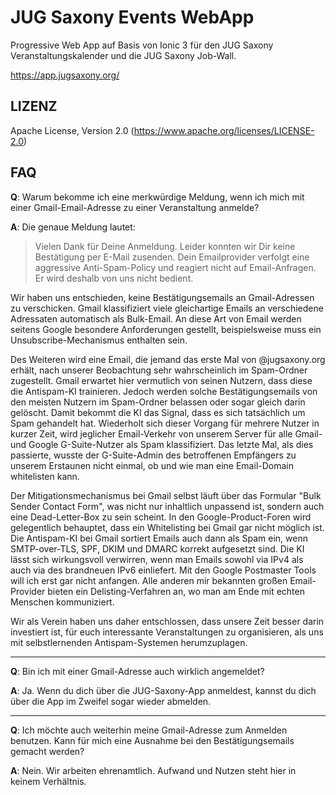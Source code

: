 # JUG Saxony Events WebApp
Progressive Web App auf Basis von Ionic 3 für den JUG Saxony Veranstaltungskalender und die JUG Saxony Job-Wall.

https://app.jugsaxony.org/

## LIZENZ

Apache License, Version 2.0 (https://www.apache.org/licenses/LICENSE-2.0)

## FAQ

**Q**: Warum bekomme ich eine merkwürdige Meldung, wenn ich mich mit einer Gmail-Email-Adresse zu einer Veranstaltung anmelde?

**A**: Die genaue Meldung lautet:
> Vielen Dank für Deine Anmeldung. Leider konnten wir Dir keine Bestätigung per E-Mail zusenden. Dein Emailprovider verfolgt eine aggressive Anti-Spam-Policy und reagiert nicht auf Email-Anfragen. Er wird deshalb von uns nicht bedient.

Wir haben uns entschieden, keine Bestätigungsemails an Gmail-Adressen zu verschicken. Gmail klassifiziert viele gleichartige Emails an verschiedene Adressaten automatisch als Bulk-Email. An diese Art von Email werden seitens Google besondere Anforderungen gestellt, beispielsweise muss ein Unsubscribe-Mechanismus enthalten sein.

Des Weiteren wird eine Email, die jemand das erste Mal von @jugsaxony.org erhält, nach unserer Beobachtung sehr wahrscheinlich im Spam-Ordner zugestellt. Gmail erwartet hier vermutlich von seinen Nutzern, dass diese die Antispam-KI trainieren. Jedoch werden solche Bestätigungsemails von den meisten Nutzern im Spam-Ordner belassen oder sogar gleich darin gelöscht. Damit bekommt die KI das Signal, dass es sich tatsächlich um Spam gehandelt hat. Wiederholt sich dieser Vorgang für mehrere Nutzer in kurzer Zeit, wird jeglicher Email-Verkehr von unserem Server für alle Gmail- und Google G-Suite-Nutzer als Spam klassifiziert. Das letzte Mal, als dies passierte, wusste der G-Suite-Admin des betroffenen Empfängers zu unserem Erstaunen nicht einmal, ob und wie man eine Email-Domain whitelisten kann.

Der Mitigationsmechanismus bei Gmail selbst läuft über das Formular "Bulk Sender Contact Form", was nicht nur inhaltlich unpassend ist, sondern auch eine Dead-Letter-Box zu sein scheint. In den Google-Product-Foren wird gelegentlich behauptet, dass ein Whitelisting bei Gmail gar nicht möglich ist. Die Antispam-KI bei Gmail sortiert Emails auch dann als Spam ein, wenn SMTP-over-TLS, SPF, DKIM und DMARC korrekt aufgesetzt sind. Die KI lässt sich wirkungsvoll verwirren, wenn man Emails sowohl via IPv4 als auch via des brandneuen IPv6 einliefert. Mit den Google Postmaster Tools will ich erst gar nicht anfangen. Alle anderen mir bekannten großen Email-Provider bieten ein Delisting-Verfahren an, wo man am Ende mit echten Menschen kommuniziert.

Wir als Verein haben uns daher entschlossen, dass unsere Zeit besser darin investiert ist, für euch interessante Veranstaltungen zu organisieren, als uns mit selbstlernenden Antispam-Systemen herumzuplagen.

---

**Q**: Bin ich mit einer Gmail-Adresse auch wirklich angemeldet?

**A**: Ja. Wenn du dich über die JUG-Saxony-App anmeldest, kannst du dich über die App im Zweifel sogar wieder abmelden.

---

**Q**: Ich möchte auch weiterhin meine Gmail-Adresse zum Anmelden benutzen. Kann für mich eine Ausnahme bei den Bestätigungsemails gemacht werden?

**A**: Nein. Wir arbeiten ehrenamtlich. Aufwand und Nutzen steht hier in keinem Verhältnis.

